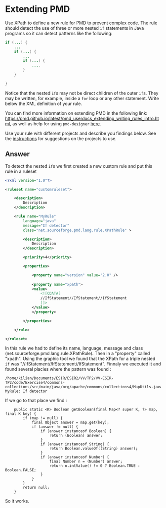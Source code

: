 # Extending PMD

Use XPath to define a new rule for PMD to prevent complex code. The rule should detect the use of three or more nested `if` statements in Java programs so it can detect patterns like the following:

```Java
if (...) {
    ...
    if (...) {
        ...
        if (...) {
            ....
        }
    }

}
```
Notice that the nested `if`s may not be direct children of the outer `if`s. They may be written, for example, inside a `for` loop or any other statement.
Write below the XML definition of your rule.

You can find more information on extending PMD in the following link: https://pmd.github.io/latest/pmd_userdocs_extending_writing_rules_intro.html, as well as help for using `pmd-designer` [here](https://github.com/selabs-ur1/VV-TP2/blob/master/exercises/designer-help.md).

Use your rule with different projects and describe you findings below. See the [instructions](../sujet.md) for suggestions on the projects to use.

## Answer

To detect the nested `if`s we first created a new custom rule and put this rule in a ruleset

```Xml
<?xml version="1.0"?>

<ruleset name="customruleset">

    <description>
        Description
    </description>

    <rule name="MyRule"
        language="java"
        message="If detector"
        class="net.sourceforge.pmd.lang.rule.XPathRule" >

        <description>
            Description
        </description>

        <priority>4</priority>

        <properties>

            <property name="version" value="2.0" />
            
            <property name="xpath">
            <value>
                <![CDATA[
                //IfStatement//IfStatement//IfStatement
                ]]>
            </value>
            </property>

        </properties>

    </rule>

</ruleset>
```

In this rule we had to define its name, language, message and class (net.sourceforge.pmd.lang.rule.XPathRule). Then in a "property" called "xpath". Using the graphic tool we found that the XPath for a triple nested `if` was "//IfStatement//IfStatement//IfStatement".
Finnaly we executed it and found several placies where the pattern was found :

```
/home/kilian/Documents/ESIR/ESIR2/VV/TP2/VV-ESIR-TP2/code/Exercise4/commons-collections/src/main/java/org/apache/commons/collections4/MapUtils.java:229:   MyRule: If detector
```

If we go to that place we find :

```
    public static <K> Boolean getBoolean(final Map<? super K, ?> map, final K key) {
        if (map != null) {
            final Object answer = map.get(key);
            if (answer != null) {
                if (answer instanceof Boolean) {
                    return (Boolean) answer;
                }
                if (answer instanceof String) {
                    return Boolean.valueOf((String) answer);
                }
                if (answer instanceof Number) {
                    final Number n = (Number) answer;
                    return n.intValue() != 0 ? Boolean.TRUE : Boolean.FALSE;
                }
            }
        }
        return null;
    }
```

So it works.
